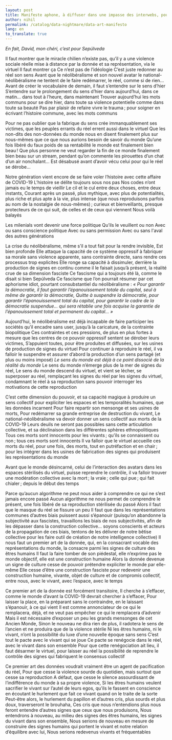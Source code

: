 ```yaml
---
layout: post
title: Manifeste aphone, à diffuser dans une impasse des interwebs, pour la structuration d'un art de la donnée
author: nihil
permalink: /catalog/data-nightmare/data-art-manifesto
lang: en
to_translate: true
---
```


*En fait, David, mon chéri, c’est pour Sepúlveda*

Il faut montrer que le miracle chilien n’existe pas, qu’il y a une violence sociale réelle mise à distance par la donnée et sa représentation, via le virtuel
Il faut montrer ça
Ce n’est pas de l’idéologie
C’est juste redonner au réel son sens
Avant que le néolibéralisme et son nouvel avatar le national-néolibéralisme ne tentent de le faire redémarrer, le réel, comme si de rien…
Avant de créer le vocabulaire de demain, il faut s’entendre sur le sens d’hier
S’entendre sur le prolongement du sens d’hier dans aujourd’hui, dans ce matin… dans tout à l’heure, dans maintenant
Trouver aujourd’hui les mots communs pour se dire hier, dans toute sa violence potentielle comme dans toute sa beauté
Pas par plaisir de refaire vivre le trauma ; pour soigner en écrivant l’histoire commune, avec les mots communs

Pour ne pas oublier que la fabrique du sens crée immanquablement ses victimes, que les peuples errants du réel errent aussi dans le virtuel
Que les non-dits des non-données du monde nous en disent finalement plus sur nous-mêmes que ce que nous aurions besoin de savoir du monde
Qu’une fois libéré du faux poids de sa rentabilité le monde est finalement bien beau !
Que plus personne ne veut regarder la fin de ce monde finalement bien beau sur un stream, pendant qu’on commente les pirouettes d’un chat d’un air nonchalant... 
Est désabusé avant d’avoir vécu celui pour qui le réel se dérobe…

Notre génération vient encore de se faire voler l’histoire avec cette affaire de COVID-19
L’histoire se délite toujours sous nos pas
Nos codes n’ont jamais eu le temps de vieillir
Le cil et le cul entre deux choses, entre deux instants,
Courant après un passé, plus mythique, avec plus de potentialités, plus riche et plus apte à la vie, plus intense (que nous reproduisons parfois au nom de la nostalgie de nous-mêmes) ; curieux et bienveillants, presque protecteurs de ce qui suit, de celles et de ceux qui viennent
Nous voilà balayés 

Les milenials vont devenir une force politique
Qu’ils le veuillent ou non
Avec ou sans conscience politique
Avec ou sans permission
Avec ou sans l'aval des autres générations

La crise du néolibéralisme, même s’il a tout fait pour la rendre invisible,
Est bien profonde
Elle attaque la capacité de ce système oppressif à fabriquer sa morale sans violence apparente, sans contrainte directe, sans rendre ces processus trop explicites 
Elle ronge sa capacité à dissimuler, derrière la production de signes en continu comme il le faisait jusqu’à présent, la réalité crue de sa dimension fasciste
Ce fascisme qui a toujours été là, comme le disait si bien Sepúlveda
Ce fascisme que l’on pourrait résumer par cet aphorisme idiot, pourtant consubstantiel du néolibéralisme :
*« Pour garantir la démocratie, il faut garantir l’épanouissement totale du capital, seul à même de garantir la démocratie,*
*Quitte à suspendre la démocratie, pour garantir l’épanouissement total du capital, pour garantir le cadre de la démocratie suspendue…*
*qui sera rétablie une fois acquise la garantie de l’épanouissement total et permanent du capital… »*

Aujourd’hui, le néolibéralisme est déjà incapable de faire participer les sociétés qu’il encadre sans user, jusqu’à la caricature, de la contrainte biopolitique
Ces contraintes et ces pressions, de plus en plus fortes à mesure que les centres de ce pouvoir oppressif sentent se dérober leurs victimes,
S’appuient toutes, pour être produites et diffusées, sur les usines de production de signes du virtuel
Pour continuer à reproduire le réel, il va falloir le suspendre et assurer d’abord la production d’un sens partagé (et plus ou moins imposé)
*Le sens du monde est déjà à ce point dissocié de la réalité du monde*
Le sens du monde n’émerge plus de la mer de signes du réel,
Le sens du monde descend du virtuel, et vient se lécher, se superposer au réel, remplaçant les signes du réel par les signes du virtuel, condamnant le réel à sa reproduction sans pouvoir interroger les motivations de cette reproduction

C’est cette dimension du pouvoir, et sa capacité magique à produire un sens collectif pour expliciter les espaces et les temporalités humaines, que les données incarnent
Pour faire repartir son mensonge et ses usines de morts,
Pour redémarrer sa grande entreprise de destruction du vivant,
Le national-néolibéralisme va devoir donner un sens collectif aux morts de la COVID-19
Leurs deuils ne seront pas possibles sans cette articulation collective, et sa déclinaison dans les différentes sphères ethnopolitiques
Tous ces morts sont innocents pour les vivants ; qu’ils se connaissent ou non ; tous ces morts sont innocents
Il va falloir que le virtuel accueille ces morts du réel, pour une fois, des morts, tout en putréfaction et en chair ; pour les intégrer dans les usines de fabrication des signes qui produisent les représentations du monde

Avant que le monde désincarné, celui de l’interaction des avatars dans les espaces stérilisés du virtuel, puisse reprendre le contrôle, il va falloir trouver une modération collective avec la mort ; la vraie ; celle qui pue ; qui fait chialer ; depuis le début des temps

Parce qu’aucun algorithme ne peut nous aider à comprendre ce qui ne s’est jamais encore passé
Aucun algorithme ne nous permet de comprendre le présent, une fois libéré de sa reproduction stérilisée du passé 
Alors il faut que le masque du réel se fissure un peu
Il faut que dans les représentations communes d’autres biais puissent aussi s’épanouir (puisqu’on abandonne la subjectivité aux fascistes, travaillons les biais de nos subjectivités, afin de les dépasser dans la construction collective… soyons conscients et acteurs de la propagation de ces biais, tentons de les délivrer de notre bêtise collective pour les faire outil de création de notre intelligence collective)
Il nous faut un premier art de la donnée, qui, en la consacrant vocable des représentations du monde, la consacre parmi les signes de culture des êtres humains
Il faut la faire tomber de son piédestal, elle n’exprime pas le monde objectif, elle est une construction humaine 
Alors la donnée devenue un signe de culture cesse de pouvoir prétendre expliciter le monde par elle-même
Elle cesse d’être une construction fasciste pour redevenir une construction humaine, vivante, objet de culture et de compromis collectif, entre nous, avec le vivant, avec l’espace, avec le temps

Ce premier art de la donnée est forcément transitoire,
Il cherche à s’effacer, comme le monde d’avant la COVID-19 devrait chercher à s’effacer,
Pour laisser la place, en la préparant sans le contraindre, en le laissant s’épanouir, à ce qui vient
Il est comme annonciateur de ce qui le remplacera, déjà, et ne veut pas empêcher ce qui le remplacera d’advenir
Mais il est nécessaire d’exposer un peu les grands mensonges de cet Ancien Monde,
Sinon le nouveau ne dira rien de plus, il radotera le sens de l’ancien et ne produira que de la violence stérile
Ni les êtres humains, ni le vivant, n’ont la possibilité du luxe d’une nouvelle époque sans sens
C’est tout le pacte avec le vivant qui se joue
Ce pacte se renégocie dans le réel, avec le vivant dans son ensemble
Pour que cette renégociation ait lieu, il faut désarmer le virtuel, pour laisser au réel la possibilité de reprendre le contrôle des signes qui fabriquent le consensus collectif

Ce premier art des données voudrait vraiment être un agent de pacification du réel,
Pour que cesse la violence sourde du quotidien, mais surtout que cesse sa reproduction
A défaut, que cesse le silence assourdissant de l’indifférence du monde à sa propre violence,
Si les êtres humains veulent sacrifier le vivant sur l’autel de leurs egos, qu’ils le fassent en conscience en écoutant le hurlement que fait ce vivant quand on le traite de la sorte
Peut-être alors, le hurlement du papillon et d’autres cris, plus sourds et plus doux, traverseront le brouhaha,
Ces cris que nous n’entendions plus nous feront entendre d’autres signes que ceux que nous produisons,
Nous entendrons à nouveau, au milieu des signes des êtres humains, les signes du vivant dans son ensemble,
Nous serions de nouveau en mesure de construire des signes humains qui portent le vivant et notre relation d’équilibre avec lui,
Nous serions redevenus vivants et fréquentables

